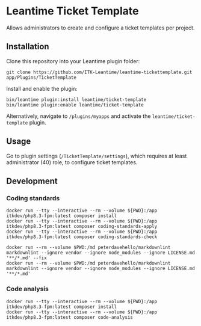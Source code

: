 # Leantime Ticket Template

Allows administrators to create and configure a ticket templates per project.

## Installation

Clone this repository into your Leantime plugin folder:

``` shell
git clone https://github.com/ITK-Leantime/leantime-tickettemplate.git app/Plugins/TicketTemplate
```

Install and enable the plugin:

``` shell
bin/leantime plugin:install leantime/ticket-template
bin/leantime plugin:enable leantime/ticket-template
```

Alternatively, navigate to `/plugins/myapps` and activate the
`leantime/ticket-template` plugin.

## Usage

Go to plugin settings (`/TicketTemplate/settings`),
which requires at least administrator (40) role,
to configure ticket templates.

## Development

### Coding standards

``` shell
docker run --tty --interactive --rm --volume ${PWD}:/app itkdev/php8.3-fpm:latest composer install
docker run --tty --interactive --rm --volume ${PWD}:/app itkdev/php8.3-fpm:latest composer coding-standards-apply
docker run --tty --interactive --rm --volume ${PWD}:/app itkdev/php8.3-fpm:latest composer coding-standards-check
```

```shell
docker run --rm --volume $PWD:/md peterdavehello/markdownlint markdownlint --ignore vendor --ignore node_modules --ignore LICENSE.md '**/*.md' --fix
docker run --rm --volume $PWD:/md peterdavehello/markdownlint markdownlint --ignore vendor --ignore node_modules --ignore LICENSE.md '**/*.md'
```

### Code analysis

```shell
docker run --tty --interactive --rm --volume ${PWD}:/app itkdev/php8.3-fpm:latest composer install
docker run --tty --interactive --rm --volume ${PWD}:/app itkdev/php8.3-fpm:latest composer code-analysis
```
